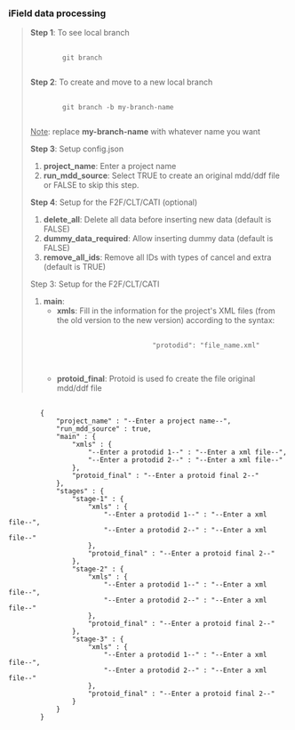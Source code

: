 <h3>iField data processing</h3>

<blockquote>
<p><b>Step 1</b>: To see local branch</p>

<pre>
    <code>
        git branch
    </code>
</pre>

<p><b>Step 2</b>: To create and move to a new local branch</p>

<pre>
    <code>
        git branch -b my-branch-name
    </code>
</pre>

<u>Note</u>: replace <b>my-branch-name</b> with whatever name you want

<p><b>Step 3</b>: Setup config.json</p>

<ol>
    <li><b>project_name</b>: Enter a project name</li>
    <li><b>run_mdd_source</b>: Select TRUE to create an original mdd/ddf file or FALSE to skip this step.</li>
</ol>

<p><b>Step 4</b>: Setup for the F2F/CLT/CATI (optional)</p>

<ol>
    <li><b>delete_all</b>: Delete all data before inserting new data (default is FALSE)</li>
    <li><b>dummy_data_required</b>: Allow inserting dummy data (default is FALSE)
    <li><b>remove_all_ids</b>: Remove all IDs with types of cancel and extra (default is TRUE)
</ol>

<p>Step 3: Setup for the F2F/CLT/CATI</p>

<ol>
    <li>
        <b>main</b>:
        <ul>
            <li>
                <b>xmls</b>: Fill in the information for the project's XML files (from the old version to the new version) according to the syntax:
                <pre>
                    <code>
                        "protodid": "file_name.xml"
                    </code>
                </pre>
            </li>
            <li><b>protoid_final</b>: Protoid is used fo create the file original mdd/ddf file</li>
        <ul>
    </li>
</ol>
</blockquote>

<pre>
    <code>
        {
            "project_name" : "--Enter a project name--",
            "run_mdd_source" : true, 
            "main" : {
                "xmls" : {
                    "--Enter a protodid 1--" : "--Enter a xml file--",
                    "--Enter a protodid 2--" : "--Enter a xml file--"
                },
                "protoid_final" : "--Enter a protoid final 2--"
            },
            "stages" : {
                "stage-1" : {
                    "xmls" : {
                        "--Enter a protodid 1--" : "--Enter a xml file--",
                        "--Enter a protodid 2--" : "--Enter a xml file--"
                    },
                    "protoid_final" : "--Enter a protoid final 2--"
                },
                "stage-2" : {
                    "xmls" : {
                        "--Enter a protodid 1--" : "--Enter a xml file--",
                        "--Enter a protodid 2--" : "--Enter a xml file--"
                    },
                    "protoid_final" : "--Enter a protoid final 2--"
                },
                "stage-3" : {
                    "xmls" : {
                        "--Enter a protodid 1--" : "--Enter a xml file--",
                        "--Enter a protodid 2--" : "--Enter a xml file--"
                    },
                    "protoid_final" : "--Enter a protoid final 2--"
                }
            }
        }
    </code>
</pre>